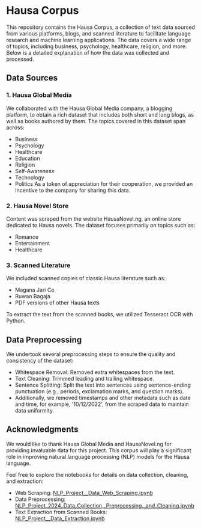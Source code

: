 # Hausa Corpus #
This repository contains the Hausa Corpus, a collection of text data sourced from various platforms, blogs, and scanned literature to facilitate language research and machine learning applications. The data covers a wide range of topics, including business, psychology, healthcare, religion, and more. Below is a detailed explanation of how the data was collected and processed.

## Data Sources
### 1. Hausa Global Media
We collaborated with the Hausa Global Media company, a blogging platform, to obtain a rich dataset that includes both short and long blogs, as well as books authored by them. The topics covered in this dataset span across:

- Business
- Psychology
- Healthcare
- Education
- Religion
- Self-Awareness
- Technology
- Politics
 As a token of appreciation for their cooperation, we provided an incentive to the company for sharing this data.

### 2. Hausa Novel Store
Content was scraped from the website HausaNovel.ng, an online store dedicated to Hausa novels. The dataset focuses primarily on topics such as:

- Romance
- Entertainment
- Healthcare

### 3. Scanned Literature
We included scanned copies of classic Hausa literature such as:

- Magana Jari Ce
- Ruwan Bagaja
- PDF versions of other Hausa texts

To extract the text from the scanned books, we utilized Tesseract OCR with Python. 

## Data Preprocessing
We undertook several preprocessing steps to ensure the quality and consistency of the dataset:

- Whitespace Removal: Removed extra whitespaces from the text.
- Text Cleaning: Trimmed leading and trailing whitespace.
- Sentence Splitting: Split the text into sentences using sentence-ending punctuation (e.g., periods, exclamation marks, and question marks).
- Additionally, we removed timestamps and other metadata such as date and time, for example, '10/12/2022', from the scraped data to maintain data uniformity.

## Acknowledgments
We would like to thank Hausa Global Media and HausaNovel.ng for providing invaluable data for this project. This corpus will play a significant role in improving natural language processing (NLP) models for the Hausa language.

Feel free to explore the notebooks for details on data collection, cleaning, and extraction:

- Web Scraping: [NLP_Project__Data_Web_Scraping.ipynb](./NLP_Project__Data_Web_Scraping.ipynb)
- Data Preprocessing: [NLP_Project_2024_Data_Collection,_Preprocessing,_and_Cleaning.ipynb](./NLP_Project_2024_Data_Collection,_Preprocessing,_and_Cleaning.ipynb)
- Text Extraction from Scanned Books: [NLP_Project__Data_Extraction.ipynb](./NLP_Project__Data_Extraction.ipynb)


